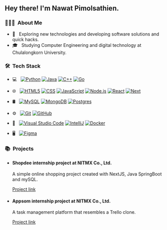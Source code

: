 <h2> Hey there! I'm Nawat Pimolsathien.</h2>

<h3> 👨🏻‍💻 &nbsp;About Me </h3>

- 🤔 &nbsp; Exploring new technologies and developing software solutions and quick hacks.
- 🎓 &nbsp; Studying Computer Engineering and digital technology at Chulalongkorn University.

<h3> 🛠 &nbsp;Tech Stack</h3>

- 💻 &nbsp;
  [![Python](https://img.shields.io/badge/-Python-333333?style=flat&logo=python)](https://www.python.org/)
  [![Java](https://img.shields.io/badge/-Java-333333?style=flat&logo=Java&logoColor=007396)](https://www.oracle.com/java/)
  [![C++](https://img.shields.io/badge/-C++-333333?style=flat&logo=C%2B%2B&logoColor=00599C)](https://isocpp.org/)
  [![Go](https://img.shields.io/badge/-Go-333333?style=flat&logo=go)](https://go.dev/)

- 🌐 &nbsp;
  [![HTML5](https://img.shields.io/badge/-HTML5-333333?style=flat&logo=HTML5)](https://developer.mozilla.org/en-US/docs/Web/HTML)
  [![CSS](https://img.shields.io/badge/-CSS-333333?style=flat&logo=CSS3&logoColor=1572B6)](https://developer.mozilla.org/en-US/docs/Web/CSS)
  [![JavaScript](https://img.shields.io/badge/-JavaScript-333333?style=flat&logo=javascript)](https://developer.mozilla.org/en-US/docs/Web/JavaScript)
  [![Node.js](https://img.shields.io/badge/-Node.js-333333?style=flat&logo=node.js)](https://nodejs.org/)
  [![React](https://img.shields.io/badge/-ReactJS-333333?style=flat&logo=react)](https://reactjs.org/)
  [![Next](https://img.shields.io/badge/-NextJS-333333?style=flat&logo=nextdotjs)](https://nextjs.org/)

- 🛢 &nbsp;
  [![MySQL](https://img.shields.io/badge/-MySQL-333333?style=flat&logo=mysql)](https://www.mysql.com/)
  [![MongoDB](https://img.shields.io/badge/-MongoDB-333333?style=flat&logo=mongodb)](https://www.mongodb.com/)
  [![Postgres](https://img.shields.io/badge/-PostgreSQL-333333?style=flat&logo=postgresql)](https://www.postgresql.org/)

- ⚙️ &nbsp;
  [![Git](https://img.shields.io/badge/-Git-333333?style=flat&logo=git)](https://git-scm.com/)
  [![GitHub](https://img.shields.io/badge/-GitHub-333333?style=flat&logo=github)](https://github.com/)

- 🔧 &nbsp;
  [![Visual Studio Code](https://img.shields.io/badge/-Visual%20Studio%20Code-333333?style=flat&logo=visual-studio-code&logoColor=007ACC)](https://code.visualstudio.com/)
  [![IntelliJ](https://img.shields.io/badge/-IntelliJ%20Community-333333?style=flat&logo=intellijidea)](https://www.jetbrains.com/idea/)
  [![Docker](https://img.shields.io/badge/-Docker-333333?style=flat&logo=docker)](https://www.docker.com/)

- 🖥 &nbsp;
  [![Figma](https://img.shields.io/badge/-Figma-333333?style=flat&logo=figma)](https://www.figma.com/)



<h3> 📚 &nbsp;Projects</h3>

- <h4>Shopdee internship project at NITMX Co., Ltd.</h4>
  A simple online shopping project created with NextJS, Java SpringBoot and mySQL.

  [Project link](https://github.com/Peakied-org)

- <h4>Appsom internship project at NITMX Co., Ltd.</h4>
  A task management platform that resembles a Trello clone.

  [Project link](https://github.com/AppSom/AppSom)
